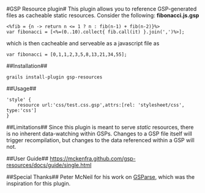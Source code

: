 #GSP Resource plugin#
This plugin allows you to reference GSP-generated files as cacheable static resources. Consider the following:
**fibonacci.js.gsp**
<pre><code>&lt;%fib = {n -&gt; return n &lt;= 1 ? n : fib(n-1) + fib(n-2)}%&gt;
var fibonacci = [&lt;%=(0..10).collect{ fib.call(it) }.join(',')%&gt;];</code></pre>
which is then cacheable and serveable as a javascript file as
<pre><code>var fibonacci = [0,1,1,2,3,5,8,13,21,34,55];</code></pre>

##Installation##
<pre><code>grails install-plugin gsp-resources</code></pre>

##Usage##
<pre><code>'style' {
    resource url:'css/test.css.gsp',attrs:[rel: 'stylesheet/css', type:'css']
}
</code></pre>

##Limitations##
Since this plugin is meant to serve *static* resources, there is no inherent data-watching within GSPs. Changes to a GSP file itself will trigger recompilation, but changes to the data referenced within a GSP will not.

##User Guide##
<a href="https://mckenfra.github.com/gsp-resources/docs/guide/single.html">https://mckenfra.github.com/gsp-resources/docs/guide/single.html</a>

##Special Thanks##
Peter McNeil for his work on <a href="http://nerderg.com/GSParse">GSParse</a>, which was the inspiration for this plugin.
